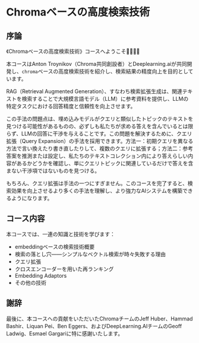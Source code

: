 # Chromaベースの高度検索技術

## 序論

《Chromaベースの高度検索技術》コースへようこそ👏🏻👏🏻

本コースはAnton Troynikov（Chroma共同創設者）とDeeplearning.aiが共同開発し、`chroma`ベースの高度検索技術を紹介し、検索結果の精度向上を目的としています。

RAG（Retrieval Augmented Generation）、すなわち検索拡張生成は、関連テキストを検索することで大規模言語モデル（LLM）に参考資料を提供し、LLMの特定タスクにおける回答精度と信頼性を向上させます。

この手法の問題点は、埋め込みモデルがクエリと類似したトピックのテキストを見つける可能性があるものの、必ずしも私たちが求める答えを含んでいるとは限らず、LLMの回答に干渉を与えることです。この問題を解決するために、クエリ拡張（Query Expansion）の手法を採用できます。方法一：初期クエリを異なる方法で言い換えたり書き直したりして、複数のクエリに拡張する；方法二：参考答案を推測または設定し、私たちのテキストコレクション内により答えらしい内容があるかどうかを確認し、単にクエリトピックに関連しているだけで答えを含まない干渉項ではないものを見つける。

もちろん、クエリ拡張は手法の一つにすぎません。このコースを完了すると、検索効果を向上させるより多くの手法を理解し、より強力なAIシステムを構築できるようになります。


## コース内容

本コースでは、一連の知識と技術を学びます：
 - embeddingベースの検索技術概要
 - 検索の落とし穴——シンプルなベクトル検索が時々失敗する理由
 - クエリ拡張
 - クロスエンコーダーを用いた再ランキング
 - Embedding Adaptors
 - その他の技術

## 謝辞

最後に、本コースへの貢献をいただいたChromaチームのJeff Huber、Hammad Bashir、Liquan Pei、Ben Eggers、およびDeepLearning.AIチームのGeoff Ladwig、Esmael Gargariに特に感謝いたします。
